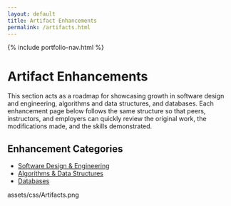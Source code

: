```yaml
---
layout: default
title: Artifact Enhancements
permalink: /artifacts.html
---
```


{% include portfolio-nav.html %}

# Artifact Enhancements

This section acts as a roadmap for showcasing growth in software design and engineering, algorithms and data structures, and databases. Each enhancement page below follows the same structure so that peers, instructors, and employers can quickly review the original work, the modifications made, and the skills demonstrated.

## Enhancement Categories

- [Software Design & Engineering](artifacts/software-design-engineering.html)
- [Algorithms & Data Structures](artifacts/algorithms-data-structures.html)
- [Databases](artifacts/databases.html)

assets/css/Artifacts.png
